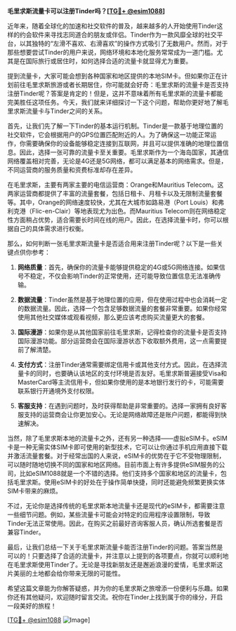 **毛里求斯流量卡可以注册Tinder吗？[[TG💪+ @esim1088](https://t.me/s/esim1088)]**

近年来，随着全球化的加速和社交软件的普及，越来越多的人开始使用Tinder这样的约会软件来寻找志同道合的朋友或伴侣。Tinder作为一款风靡全球的社交平台，以其独特的“左滑不喜欢、右滑喜欢”的操作方式吸引了无数用户。然而，对于那些想要尝试Tinder的用户来说，网络环境和本地化服务常常成为一道门槛。尤其是在国际旅行或居住时，如何选择合适的流量卡就显得尤为重要。

提到流量卡，大家可能会想到各种国家和地区提供的本地SIM卡。但如果你正在计划前往毛里求斯旅游或者长期居住，你可能就会好奇：毛里求斯的流量卡是否支持注册Tinder呢？答案是肯定的！但是，这并不意味着所有毛里求斯的流量卡都能完美胜任这项任务。今天，我们就来详细探讨一下这个问题，帮助你更好地了解毛里求斯流量卡与Tinder之间的关系。

首先，让我们先了解一下Tinder的基本运行机制。Tinder是一款基于地理位置的社交软件，它会根据用户的GPS位置匹配附近的人。为了确保这一功能正常运作，你需要确保你的设备能够稳定连接到互联网，并且可以提供准确的地理位置信息。因此，选择一张可靠的流量卡至关重要。毛里求斯作为一个海岛国家，其通信网络覆盖相对完善，无论是4G还是5G网络，都可以满足基本的网络需求。但是，不同运营商的服务质量和资费标准却存在差异。

在毛里求斯，主要有两家主要的电信运营商：Orange和Mauritius Telecom。这两家运营商都提供了丰富的流量套餐，包括日租卡、月租卡以及无限制流量套餐等。其中，Orange的网络速度较快，尤其在大城市如路易港（Port Louis）和弗利克港（Flic-en-Clair）等地表现尤为出色。而Mauritius Telecom则在网络稳定性方面稍占优势，适合需要长时间在线的用户。因此，在选择流量卡时，你可以根据自己的具体需求进行权衡。

那么，如何判断一张毛里求斯流量卡是否适合用来注册Tinder呢？以下是一些关键点供你参考：

1. **网络质量**：首先，确保你的流量卡能够提供稳定的4G或5G网络连接。如果信号不稳定，不仅会影响Tinder的正常使用，还可能导致位置信息无法准确传输。
   
2. **数据流量**：Tinder虽然是基于地理位置的应用，但在使用过程中也会消耗一定的数据流量。因此，选择一个包含足够数据流量的套餐非常重要。如果你经常使用其他社交媒体或观看视频，那么更应该考虑购买流量更大的套餐。

3. **国际漫游**：如果你是从其他国家前往毛里求斯，记得检查你的流量卡是否支持国际漫游功能。部分运营商会在国际漫游状态下收取额外费用，这一点需要提前了解清楚。

4. **支付方式**：注册Tinder通常需要绑定信用卡或其他支付方式。因此，在选择流量卡的同时，也要确认该地区的支付环境是否友好。毛里求斯普遍接受Visa和MasterCard等主流信用卡，但如果你使用的是本地银行发行的卡，可能需要联系银行开通境外支付权限。

5. **客服支持**：在遇到问题时，及时获得帮助是非常重要的。选择一家拥有良好客服支持的运营商会让你更加安心。无论是网络故障还是账户问题，都能得到快速解决。

当然，除了毛里求斯本地的流量卡之外，还有另一种选择——虚拟eSIM卡。eSIM卡是一种无需实体SIM卡即可使用的新型技术，它可以让你通过手机应用直接下载并激活流量套餐。对于经常出国的人来说，eSIM卡的优势在于它不受物理限制，可以随时随地切换不同的国家和地区网络。目前市面上有许多提供eSIM服务的公司，比如eSIM1088就是一个不错的选择。他们支持多个国家和地区的流量卡，包括毛里求斯。使用eSIM卡的好处在于操作简单快捷，同时还能避免频繁更换实体SIM卡带来的麻烦。

不过，无论你是选择传统的毛里求斯本地流量卡还是现代的eSIM卡，都需要注意一些细节问题。例如，某些流量卡可能会对特定的应用程序设置限制，导致Tinder无法正常使用。因此，在购买之前最好咨询客服人员，确认所选套餐是否兼容Tinder。

最后，让我们总结一下关于毛里求斯流量卡能否注册Tinder的问题。答案当然是可以的！只要选择了合适的流量卡，并注意以上提到的各项要点，你就可以顺利地在毛里求斯使用Tinder了。无论是寻找新朋友还是邂逅浪漫的爱情，毛里求斯这片美丽的土地都会给你带来无限的可能性。

希望这篇文章能为你解答疑惑，并为你的毛里求斯之旅增添一份便利与乐趣。如果你还有其他疑问，欢迎随时留言交流。祝你在Tinder上找到属于你的缘分，开启一段美好的旅程！

[[TG💪+ @esim1088](https://t.me/s/esim1088) ![Image](https://i.postimg.cc/4NQfJmqS/Snipaste-2025-05-13-00-14-12.png)]